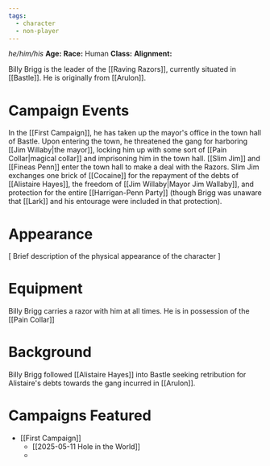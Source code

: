 ```yaml
---
tags:
  - character
  - non-player
---
```

_he/him/his_
**Age:**
**Race:** Human
**Class:**
**Alignment:**

Billy Brigg is the leader of the [[Raving Razors]], currently situated in [[Bastle]]. He is originally from [[Arulon]].

# Campaign Events

In the [[First Campaign]], he has taken up the mayor's office in the town hall of Bastle. Upon entering the town, he threatened the gang for harboring [[Jim Willaby|the mayor]], locking him up with some sort of [[Pain Collar|magical collar]] and imprisoning him in the town hall. [[Slim Jim]] and [[Fineas Penn]] enter the town hall to make a deal with the Razors. Slim Jim exchanges one brick of [[Cocaine]] for the repayment of the debts of [[Alistaire Hayes]], the freedom of [[Jim Willaby|Mayor Jim Wallaby]], and protection for the entire [[Harrigan-Penn Party]] (though Brigg was unaware that [[Lark]] and his entourage were included in that protection).

# Appearance

\[ Brief description of the physical appearance of the character ]

# Equipment

Billy Brigg carries a razor with him at all times. He is in possession of the [[Pain Collar]]

# Background

Billy Brigg followed [[Alistaire Hayes]] into Bastle seeking retribution for Alistaire's debts towards the gang incurred in [[Arulon]].

# Campaigns Featured

- [[First Campaign]]
	- [[2025-05-11 Hole in the World]]
	- 